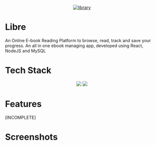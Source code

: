 <p align="center">
    <a href="https://ibb.co/Ry6h5zS"><img src="https://i.ibb.co/Ry6h5zS/library.png" alt="library" border="0"></a>
</p>

# Libre
An Online E-book Reading Platform to browse, read, track and save your progress. An all in one ebook managing app, developed using React, NodeJS and MySQL

# Tech Stack
  <p align="center">
    <a href=""><img src="https://img.shields.io/badge/javascript-%23323330.svg?style=for-the-badge&logo=javascript&logoColor=%23F7DF1E"></a>
    <a href=""><img src="https://img.shields.io/badge/React-20232A?style=for-the-badge&logo=react&logoColor=61DAFB"></a>
   </p>
  
# Features
[INCOMPLETE]

# Screenshots
